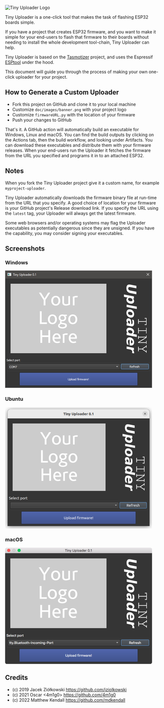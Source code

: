 ![Tiny Uploader Logo](doc/images/uploader_logo.png)

Tiny Uploader is a one-click tool that makes the task of flashing ESP32 boards simple.

If you have a project that creates ESP32 firmware, and you want to make it simple for your end-users to flash that firmware to their boards without needing to install the whole development tool-chain, Tiny Uploader can help.

Tiny Uploader is based on the <a href="https://github.com/tasmota/tasmotizer">Tasmotizer</a> project, and uses the Espressif <a href="https://github.com/espressif/esptool">ESPtool</a> under the hood.

This document will guide you through the process of making your own one-click uploader for your project.

## How to Generate a Custom Uploader

- Fork this project on GitHub and clone it to your local machine
- Customize `doc/images/banner.png` with your project logo
- Customize `firmwareURL.py` with the location of your firmware
- Push your changes to GitHub

That's it. A GitHub action will automatically build an executable for Windows, Linux and macOS. You can find the build outputs by clicking on the Actions tab, then the build workflow, and looking under Artifacts. You can download these executables and distribute them with your firmware releases. When your end-users run the Uploader it fetches the firmware from the URL you specified and programs it in to an attached ESP32.

## Notes

When you fork the Tiny Uploader project give it a custom name, for example `myproject-uploader`.

Tiny Uploader automatically downloads the firmware binary file at run-time from the URL that you specify. A good choice of location for your firmware is your GitHub project's Release download link. If you specify the URL using the `latest` tag, your Uploader will always get the latest firmware.

Some web browsers and/or operating systems may flag the Uploader executables as potentially dangerous since they are unsigned. If you have the capability, you may consider signing your executables.

## Screenshots

### Windows

![Screenshot](doc/images/screenshot-windows.jpg)

### Ubuntu

![Screenshot](doc/images/screenshot-ubuntu.png)

### macOS

![Screenshot](doc/images/screenshot-macos.png)

## Credits

- (c) 2019 Jacek Ziółkowski https://github.com/jziolkowski
- (c) 2021 Oscar <4m1g0> https://github.com/4m1g0
- (c) 2022 Matthew Kendall https://github.com/mdkendall
